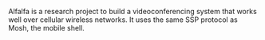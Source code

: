 Alfalfa is a research project to build a videoconferencing system
that works well over cellular wireless networks. It uses the same
SSP protocol as Mosh, the mobile shell.
